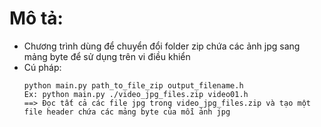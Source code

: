 # Mô tả:
- Chương trình dùng để chuyển đổi folder zip chứa các ảnh jpg sang mảng byte để sử dụng trên vi điều khiển
- Cú pháp:
  ```
  python main.py path_to_file_zip output_filename.h
  Ex: python main.py ./video_jpg_files.zip video01.h
  ==> Đọc tất cả các file jpg trong video_jpg_files.zip và tạo một file header chứa các mảng byte của mỗi ảnh jpg
  ```

